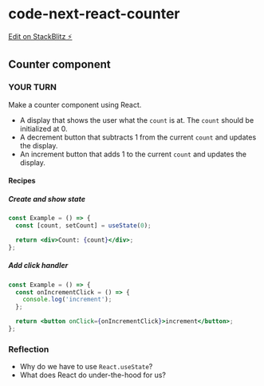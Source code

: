 # code-next-react-counter

[Edit on StackBlitz ⚡️](https://stackblitz.com/edit/code-next-react-counter)

## Counter component

### YOUR TURN

Make a counter component using React.

- A display that shows the user what the `count` is at. The `count` should be initialized at 0. 
- A decrement button that subtracts 1 from the current `count` and updates the display.
- An increment button that adds 1 to the current `count` and updates the display.

#### Recipes

##### Create and show state

```jsx
const Example = () => {
  const [count, setCount] = useState(0);

  return <div>Count: {count}</div>;
};
```

##### Add click handler

```jsx
const Example = () => {
  const onIncrementClick = () => {
    console.log('increment');
  };

  return <button onClick={onIncrementClick}>increment</button>;
};
```

### Reflection

- Why do we have to use `React.useState`?
- What does React do under-the-hood for us?
